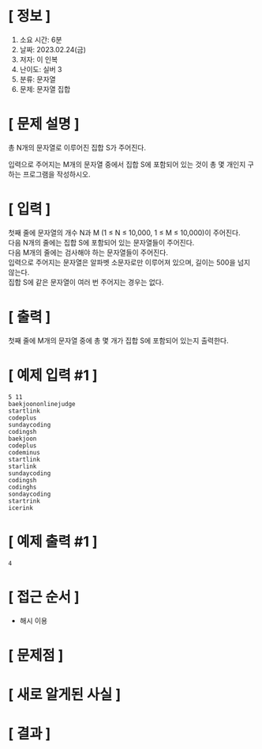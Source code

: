 # **[ 정보 ]**
1. 소요 시간: 6분
2. 날짜: 2023.02.24(금)
3. 저자: 이 인복
4. 난이도: 실버 3
5. 분류: 문자열
6. 문제: 문자열 집합

# **[ 문제 설명 ]**
총 N개의 문자열로 이루어진 집합 S가 주어진다.

입력으로 주어지는 M개의 문자열 중에서 집합 S에 포함되어 있는 것이 총 몇 개인지 구하는 프로그램을 작성하시오.
# **[ 입력 ]**
첫째 줄에 문자열의 개수 N과 M (1 ≤ N ≤ 10,000, 1 ≤ M ≤ 10,000)이 주어진다.   
다음 N개의 줄에는 집합 S에 포함되어 있는 문자열들이 주어진다.   
다음 M개의 줄에는 검사해야 하는 문자열들이 주어진다.   
입력으로 주어지는 문자열은 알파벳 소문자로만 이루어져 있으며, 길이는 500을 넘지 않는다.  
집합 S에 같은 문자열이 여러 번 주어지는 경우는 없다.

# **[ 출력 ]**
첫째 줄에 M개의 문자열 중에 총 몇 개가 집합 S에 포함되어 있는지 출력한다.

# **[ 예제 입력 #1 ]**
    5 11
    baekjoononlinejudge
    startlink
    codeplus
    sundaycoding
    codingsh
    baekjoon
    codeplus
    codeminus
    startlink
    starlink
    sundaycoding
    codingsh
    codinghs
    sondaycoding
    startrink
    icerink

# **[ 예제 출력 #1 ]**
    4 

# **[ 접근 순서 ]**
- 해시 이용

# **[ 문제점 ]**

# **[ 새로 알게된 사실 ]**

# **[ 결과 ]**
